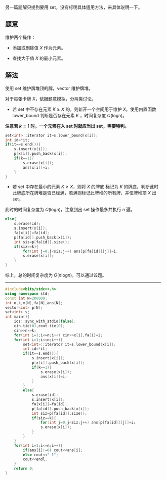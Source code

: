 另一篇题解只提到要用 set，没有标明具体适用方法，来具体说明一下。

## 题意

维护两个操作：

* 添加或删除值 $X$ 作为元素。

* 查找大于值 $X$ 的最小元素。

## 解法

使用 set 维护牌堆顶的牌，vector 维护牌堆。

对于每张卡牌 $X$，依据题意模拟，分两类讨论。

* 若 set 中不存在元素 $K\ge X$ 的，则新开一个空间用于维护 $X$。使用内置函数 lower_bound 判断是否存在元素 $K$ ，时间复杂度 $O(\log_{}{n})$。

**注意若 $k=1$ 时，一个元素在入 set 时就应当出 set，需要特判。**

```cpp
set<int>::iterator it=s.lower_bound(x[i]);
int id=*it;
if(it==s.end()){
    s.insert(x[i]);
    p[x[i]].push_back(x[i]);
    if(k==1){
        s.erase(x[i]);
        ans[x[i]]=i;
    }
}
```

* 若 set 中存在最小的元素 $K\ge X$，则将 $X$ 的牌底 标记为 $K$ 的牌底，判断此时此牌底所在牌堆是否已经满，若满则标记此牌堆的所有牌，并使牌堆顶 $X$ 出 set。

此时的时间复杂度为 $O(\log_{}{n})$，注意到出 set 操作最多共执行 $n$ 遍。

```cpp
else{
    s.erase(id);
    s.insert(x[i]);
    fa[x[i]]=fa[id];
    p[fa[id]].push_back(x[i]);
    int siz=p[fa[id]].size();
    if(siz==k){
        for(int j=0;j<siz;j++) ans[p[fa[id]][j]]=i;
        s.erase(x[i]);
    }
}
```

综上，总的时间复杂度为 $O(n\log_{}{n})$，可以通过该题。

----

```cpp
#include<bits/stdc++.h>
using namespace std;
const int N=200009;
int n,k,x[N],fa[N],ans[N];
vector<int> p[N];
set<int> s;
int main(){
	ios::sync_with_stdio(false);
	cin.tie(0),cout.tie(0);
	cin>>n>>k;
	for(int i=1;i<=n;i++) cin>>x[i],fa[i]=i;
	for(int i=1;i<=n;i++){
		set<int>::iterator it=s.lower_bound(x[i]);
		int id=*it;
		if(it==s.end()){
			s.insert(x[i]);
			p[x[i]].push_back(x[i]);
			if(k==1){
				s.erase(x[i]);
				ans[x[i]]=i;
			}
		}
		else{
			s.erase(id);
			s.insert(x[i]);
			fa[x[i]]=fa[id];
			p[fa[id]].push_back(x[i]);
			int siz=p[fa[id]].size();
			if(siz==k){
				for(int j=0;j<siz;j++) ans[p[fa[id]][j]]=i;
				s.erase(x[i]);
			}
		}
	}
	for(int i=1;i<=n;i++){
		if(ans[i]!=0) cout<<ans[i];
		else cout<<"-1";
		cout<<endl;
	}
	return 0;
}

```